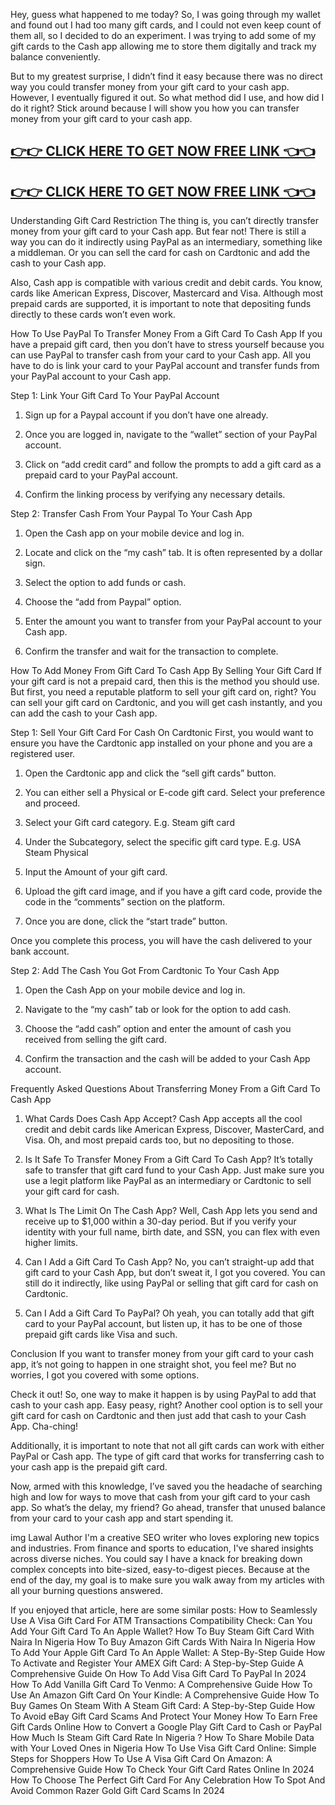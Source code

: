 Hey, guess what happened to me today? So, I was going through my wallet and found out I had too many gift cards, and I could not even keep count of them all, so I decided to do an experiment. I was trying to add some of my gift cards to the Cash app allowing me to store them digitally and track my balance conveniently.

But to my greatest surprise, I didn’t find it easy because there was no direct way you could transfer money from your gift card to your cash app. However, I eventually figured it out.  So what method did I use, and how did I do it right? Stick around because I will show you how you can transfer money from your gift card to your cash app. 

[👉👉 CLICK HERE TO GET NOW FREE LINK 👈👈](https://todaylink.site/CashApp/)
--
[👉👉 CLICK HERE TO GET NOW FREE LINK 👈👈](https://todaylink.site/CashApp/)
-



Understanding Gift Card Restriction
The thing is, you can’t directly transfer money from your gift card to your Cash app. But fear not! There is still a way you can do it indirectly using PayPal as an intermediary, something like a middleman. Or you can sell the card for cash on Cardtonic and add the cash to your Cash app.

Also, Cash app is compatible with various credit and debit cards. You know, cards like American Express, Discover, Mastercard and Visa. Although most prepaid cards are supported, it is important to note that depositing funds directly to these cards won’t even work.

How To Use PayPal To Transfer Money From a Gift Card To Cash App
If you have a prepaid gift card, then you don’t have to stress yourself because you can use PayPal to transfer cash from your card to your Cash app. All you have to do is link your card to your PayPal account and transfer funds from your PayPal account to your Cash app.

Step 1: Link Your Gift Card To Your PayPal Account
1. Sign up for a Paypal account if you don’t have one already.

2. Once you are logged in, navigate to the “wallet” section of your PayPal account.


3. Click on “add credit card” and follow the prompts to add a gift card as a prepaid card to your PayPal account.


4. Confirm the linking process by verifying any necessary details.

Step 2: Transfer Cash From Your Paypal To Your Cash App
1. Open the Cash app on your mobile device and log in.

2. Locate and click on the “my cash” tab. It is often represented by a dollar sign.

3. Select the option to add funds or cash.

4. Choose the “add from Paypal” option.

5. Enter the amount you want to transfer from your PayPal account to your Cash app.

6. Confirm the transfer and wait for the transaction to complete.

How To Add Money From Gift Card To Cash App By Selling Your Gift Card
If your gift card is not a prepaid card, then this is the method you should use. But first, you need a reputable platform to sell your gift card on, right? You can sell your gift card on Cardtonic, and you will get cash instantly, and you can add the cash to your Cash app.

Step 1: Sell Your Gift Card For Cash On Cardtonic
First, you would want to ensure you have the Cardtonic app installed on your phone and you are a registered user.

1. Open the Cardtonic app and click the “sell gift cards” button.


2. You can either sell a Physical or E-code gift card. Select your preference and proceed. 

3. Select your Gift card category. E.g. Steam gift card

4. Under the Subcategory, select the specific gift card type. E.g. USA Steam Physical

5. Input the Amount of your gift card.

6. Upload the gift card image, and if you have a gift card code, provide the code in the “comments” section on the platform.

7. Once you are done, click the “start trade” button.

Once you complete this process, you will have the cash delivered to your bank account.

Step 2: Add The Cash You Got From Cardtonic To Your Cash App
1. Open the Cash App on your mobile device and log in.

2. Navigate to the “my cash” tab or look for the option to add cash.

3. Choose the “add cash” option and enter the amount of cash you received from selling the gift card.

4. Confirm the transaction and the cash will be added to your Cash App account.

Frequently Asked Questions About Transferring Money From a Gift Card To Cash App
1. What Cards Does Cash App Accept?
Cash App accepts all the cool credit and debit cards like American Express, Discover, MasterCard, and Visa. Oh, and most prepaid cards too, but no depositing to those.

2. Is It Safe To Transfer Money From a Gift Card To Cash App?
It’s totally safe to transfer that gift card fund to your Cash App. Just make sure you use a legit platform like PayPal as an intermediary or Cardtonic to sell your gift card for cash.

3. What Is The Limit On The Cash App?
Well, Cash App lets you send and receive up to $1,000 within a 30-day period. But if you verify your identity with your full name, birth date, and SSN, you can flex with even higher limits.

4. Can I Add a Gift Card To Cash App?
No, you can’t straight-up add that gift card to your Cash App, but don’t sweat it, I got you covered. You can still do it indirectly, like using PayPal or selling that gift card for cash on Cardtonic.

5. Can I Add a Gift Card To PayPal?
Oh yeah, you can totally add that gift card to your PayPal account, but listen up, it has to be one of those prepaid gift cards like Visa and such.

Conclusion
If you want to transfer money from your gift card to your cash app, it’s not going to happen in one straight shot, you feel me? But no worries, I got you covered with some options.

Check it out! So, one way to make it happen is by using PayPal to add that cash to your cash app. Easy peasy, right? Another cool option is to sell your gift card for cash on Cardtonic and then just add that cash to your Cash App. Cha-ching!

Additionally, it is important to note that not all gift cards can work with either PayPal or Cash app. The type of gift card that works for transferring cash to your cash app is the prepaid gift card.

Now, armed with this knowledge, I’ve saved you the headache of searching high and low for ways to move that cash from your gift card to your cash app. So what’s the delay, my friend? Go ahead, transfer that unused balance from your card to your cash app and start spending it.

img
Lawal
Author
I'm a creative SEO writer who loves exploring new topics and industries. From finance and sports to education, I've shared insights across diverse niches. You could say I have a knack for breaking down complex concepts into bite-sized, easy-to-digest pieces. Because at the end of the day, my goal is to make sure you walk away from my articles with all your burning questions answered.

If you enjoyed that article, here are some similar posts:
How to Seamlessly Use A Visa Gift Card For ATM Transactions
Compatibility Check: Can You Add Your Gift Card To An Apple Wallet? 
How To Buy Steam Gift Card With Naira In Nigeria
How To Buy Amazon Gift Cards With Naira In Nigeria
How To Add Your Apple Gift Card To An Apple Wallet: A Step-By-Step Guide
How To Activate and Register Your AMEX Gift Card: A Step-by-Step Guide
A Comprehensive Guide On How To Add Visa Gift Card To PayPal In 2024
How To Add Vanilla Gift Card To Venmo: A Comprehensive Guide
How To Use An Amazon Gift Card On Your Kindle: A Comprehensive Guide
How To Buy Games On Steam With A Steam Gift Card: A Step-by-Step Guide
How To Avoid eBay Gift Card Scams And Protect Your Money 
How To Earn Free Gift Cards Online
How to Convert a Google Play Gift Card to Cash or PayPal
How Much Is Steam Gift Card Rate In Nigeria ?
How To Share Mobile Data with Your Loved Ones in Nigeria
How To Use Visa Gift Card Online: Simple Steps for Shoppers
How To Use A Visa Gift Card On Amazon: A Comprehensive Guide
How To Check Your Gift Card Rates Online In 2024
How To Choose The Perfect Gift Card For Any Celebration
How To Spot And Avoid Common Razer Gold Gift Card Scams In 2024 
